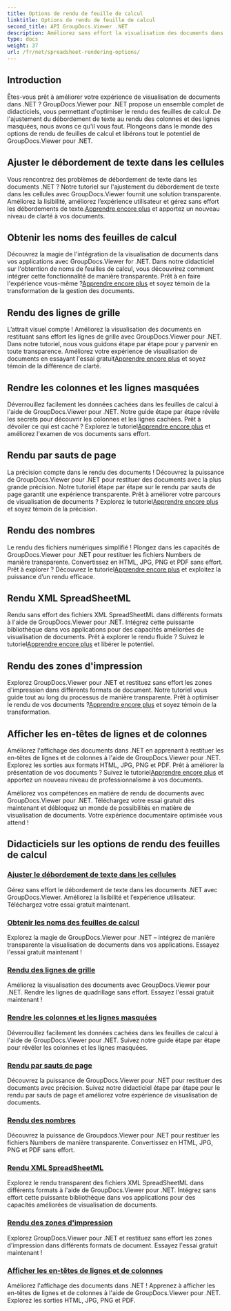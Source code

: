 ```yaml
---
title: Options de rendu de feuille de calcul
linktitle: Options de rendu de feuille de calcul
second_title: API GroupDocs.Viewer .NET
description: Améliorez sans effort la visualisation des documents dans .NET avec les didacticiels GroupDocs.Viewer. Apprenez à ajuster le débordement de texte, à afficher les lignes de grille, etc.
type: docs
weight: 37
url: /fr/net/spreadsheet-rendering-options/
---
```

## Introduction

Êtes-vous prêt à améliorer votre expérience de visualisation de documents dans .NET ? GroupDocs.Viewer pour .NET propose un ensemble complet de didacticiels, vous permettant d'optimiser le rendu des feuilles de calcul. De l'ajustement du débordement de texte au rendu des colonnes et des lignes masquées, nous avons ce qu'il vous faut. Plongeons dans le monde des options de rendu de feuilles de calcul et libérons tout le potentiel de GroupDocs.Viewer pour .NET.

## Ajuster le débordement de texte dans les cellules

 Vous rencontrez des problèmes de débordement de texte dans les documents .NET ? Notre tutoriel sur l'ajustement du débordement de texte dans les cellules avec GroupDocs.Viewer fournit une solution transparente. Améliorez la lisibilité, améliorez l’expérience utilisateur et gérez sans effort les débordements de texte.[Apprendre encore plus](./adjust-text-overflow-cells/) et apportez un nouveau niveau de clarté à vos documents.

## Obtenir les noms des feuilles de calcul

Découvrez la magie de l'intégration de la visualisation de documents dans vos applications avec GroupDocs.Viewer for .NET. Dans notre didacticiel sur l'obtention de noms de feuilles de calcul, vous découvrirez comment intégrer cette fonctionnalité de manière transparente. Prêt à en faire l'expérience vous-même ?[Apprendre encore plus](./get-worksheets-names/) et soyez témoin de la transformation de la gestion des documents.

## Rendu des lignes de grille

 L’attrait visuel compte ! Améliorez la visualisation des documents en restituant sans effort les lignes de grille avec GroupDocs.Viewer pour .NET. Dans notre tutoriel, nous vous guidons étape par étape pour y parvenir en toute transparence. Améliorez votre expérience de visualisation de documents en essayant l'essai gratuit[Apprendre encore plus](./render-grid-lines/) et soyez témoin de la différence de clarté.

## Rendre les colonnes et les lignes masquées

 Déverrouillez facilement les données cachées dans les feuilles de calcul à l'aide de GroupDocs.Viewer pour .NET. Notre guide étape par étape révèle les secrets pour découvrir les colonnes et les lignes cachées. Prêt à dévoiler ce qui est caché ? Explorez le tutoriel[Apprendre encore plus](./render-hidden-columns-rows/) et améliorez l'examen de vos documents sans effort.

## Rendu par sauts de page

La précision compte dans le rendu des documents ! Découvrez la puissance de GroupDocs.Viewer pour .NET pour restituer des documents avec la plus grande précision. Notre tutoriel étape par étape sur le rendu par sauts de page garantit une expérience transparente. Prêt à améliorer votre parcours de visualisation de documents ? Explorez le tutoriel[Apprendre encore plus](./rendering-by-page-breaks/) et soyez témoin de la précision.

## Rendu des nombres

 Le rendu des fichiers numériques simplifié ! Plongez dans les capacités de GroupDocs.Viewer pour .NET pour restituer les fichiers Numbers de manière transparente. Convertissez en HTML, JPG, PNG et PDF sans effort. Prêt à explorer ? Découvrez le tutoriel[Apprendre encore plus](./rendering-numbers/) et exploitez la puissance d’un rendu efficace.

## Rendu XML SpreadSheetML

 Rendu sans effort des fichiers XML SpreadSheetML dans différents formats à l'aide de GroupDocs.Viewer pour .NET. Intégrez cette puissante bibliothèque dans vos applications pour des capacités améliorées de visualisation de documents. Prêt à explorer le rendu fluide ? Suivez le tutoriel[Apprendre encore plus](./rendering-xml-spreadsheetml/) et libérer le potentiel.

## Rendu des zones d'impression

Explorez GroupDocs.Viewer pour .NET et restituez sans effort les zones d'impression dans différents formats de document. Notre tutoriel vous guide tout au long du processus de manière transparente. Prêt à optimiser le rendu de vos documents ?[Apprendre encore plus](./render-print-areas/) et soyez témoin de la transformation.

## Afficher les en-têtes de lignes et de colonnes

 Améliorez l'affichage des documents dans .NET en apprenant à restituer les en-têtes de lignes et de colonnes à l'aide de GroupDocs.Viewer pour .NET. Explorez les sorties aux formats HTML, JPG, PNG et PDF. Prêt à améliorer la présentation de vos documents ? Suivez le tutoriel[Apprendre encore plus](./render-row-column-headings/) et apportez un nouveau niveau de professionnalisme à vos documents.

Améliorez vos compétences en matière de rendu de documents avec GroupDocs.Viewer pour .NET. Téléchargez votre essai gratuit dès maintenant et débloquez un monde de possibilités en matière de visualisation de documents. Votre expérience documentaire optimisée vous attend !
## Didacticiels sur les options de rendu des feuilles de calcul
### [Ajuster le débordement de texte dans les cellules](./adjust-text-overflow-cells/)
Gérez sans effort le débordement de texte dans les documents .NET avec GroupDocs.Viewer. Améliorez la lisibilité et l’expérience utilisateur. Téléchargez votre essai gratuit maintenant.
### [Obtenir les noms des feuilles de calcul](./get-worksheets-names/)
Explorez la magie de GroupDocs.Viewer pour .NET – intégrez de manière transparente la visualisation de documents dans vos applications. Essayez l'essai gratuit maintenant !
### [Rendu des lignes de grille](./render-grid-lines/)
Améliorez la visualisation des documents avec GroupDocs.Viewer pour .NET. Rendre les lignes de quadrillage sans effort. Essayez l'essai gratuit maintenant !
### [Rendre les colonnes et les lignes masquées](./render-hidden-columns-rows/)
Déverrouillez facilement les données cachées dans les feuilles de calcul à l'aide de GroupDocs.Viewer pour .NET. Suivez notre guide étape par étape pour révéler les colonnes et les lignes masquées.
### [Rendu par sauts de page](./rendering-by-page-breaks/)
Découvrez la puissance de GroupDocs.Viewer pour .NET pour restituer des documents avec précision. Suivez notre didacticiel étape par étape pour le rendu par sauts de page et améliorez votre expérience de visualisation de documents.
### [Rendu des nombres](./rendering-numbers/)
Découvrez la puissance de Groupdocs.Viewer pour .NET pour restituer les fichiers Numbers de manière transparente. Convertissez en HTML, JPG, PNG et PDF sans effort.
### [Rendu XML SpreadSheetML](./rendering-xml-spreadsheetml/)
Explorez le rendu transparent des fichiers XML SpreadSheetML dans différents formats à l'aide de GroupDocs.Viewer pour .NET. Intégrez sans effort cette puissante bibliothèque dans vos applications pour des capacités améliorées de visualisation de documents.
### [Rendu des zones d'impression](./render-print-areas/)
Explorez GroupDocs.Viewer pour .NET et restituez sans effort les zones d'impression dans différents formats de document. Essayez l'essai gratuit maintenant !
### [Afficher les en-têtes de lignes et de colonnes](./render-row-column-headings/)
Améliorez l'affichage des documents dans .NET ! Apprenez à afficher les en-têtes de lignes et de colonnes à l'aide de GroupDocs.Viewer pour .NET. Explorez les sorties HTML, JPG, PNG et PDF.